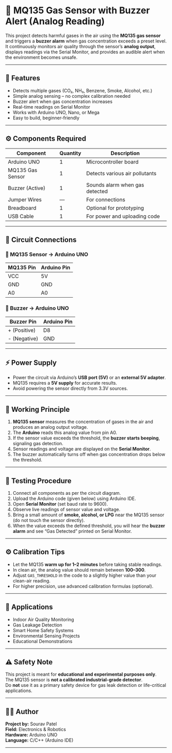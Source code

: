 # 🚨 MQ135 Gas Sensor with Buzzer Alert (Analog Reading)

This project detects harmful gases in the air using the **MQ135 gas sensor** and triggers a **buzzer alarm** when gas concentration exceeds a preset level.  
It continuously monitors air quality through the sensor’s **analog output**, displays readings via the Serial Monitor, and provides an audible alert when the environment becomes unsafe.

---

## 🧠 Features

- Detects multiple gases (CO₂, NH₃, Benzene, Smoke, Alcohol, etc.)  
- Simple analog sensing – no complex calibration needed  
- Buzzer alert when gas concentration increases  
- Real-time readings on Serial Monitor  
- Works with Arduino UNO, Nano, or Mega  
- Easy to build, beginner-friendly  

---

## ⚙️ Components Required

| Component | Quantity | Description |
|------------|-----------|-------------|
| Arduino UNO | 1 | Microcontroller board |
| MQ135 Gas Sensor | 1 | Detects various air pollutants |
| Buzzer (Active) | 1 | Sounds alarm when gas detected |
| Jumper Wires | — | For connections |
| Breadboard | 1 | Optional for prototyping |
| USB Cable | 1 | For power and uploading code |

---

## 🔌 Circuit Connections

### 🔹 MQ135 Sensor → Arduino UNO
| MQ135 Pin | Arduino Pin |
|------------|-------------|
| VCC | 5V |
| GND | GND |
| A0 | A0 |

### 🔹 Buzzer → Arduino UNO
| Buzzer Pin | Arduino Pin |
|-------------|-------------|
| + (Positive) | D8 |
| - (Negative) | GND |

---

## ⚡ Power Supply

- Power the circuit via Arduino’s **USB port (5V)** or an **external 5V adapter**.  
- MQ135 requires a **5V supply** for accurate results.  
- Avoid powering the sensor directly from 3.3V sources.

---

## 🧩 Working Principle

1. **MQ135 sensor** measures the concentration of gases in the air and produces an analog output voltage.  
2. The **Arduino** reads this analog value from pin A0.  
3. If the sensor value exceeds the threshold, the **buzzer starts beeping**, signaling gas detection.  
4. Sensor readings and voltage are displayed on the **Serial Monitor**.  
5. The buzzer automatically turns off when gas concentration drops below the threshold.

---

## 🧪 Testing Procedure

1. Connect all components as per the circuit diagram.  
2. Upload the Arduino code (given below) using Arduino IDE.  
3. Open **Serial Monitor** (set baud rate to 9600).  
4. Observe live readings of sensor value and voltage.  
5. Bring a small amount of **smoke, alcohol, or LPG** near the MQ135 sensor (do not touch the sensor directly).  
6. When the value exceeds the defined threshold, you will hear the **buzzer alarm** and see “Gas Detected” printed on Serial Monitor.

---

## ⚙️ Calibration Tips

- Let the MQ135 **warm up for 1–2 minutes** before taking stable readings.  
- In clean air, the analog value should remain between **100–300**.  
- Adjust `GAS_THRESHOLD` in the code to a slightly higher value than your clean-air reading.  
- For higher precision, use advanced calibration formulas (optional).

---

## 🧰 Applications

- Indoor Air Quality Monitoring  
- Gas Leakage Detection  
- Smart Home Safety Systems  
- Environmental Sensing Projects  
- Educational Demonstrations  

---

## ⚠️ Safety Note

This project is meant for **educational and experimental purposes only**.  
The MQ135 sensor is **not a calibrated industrial-grade detector**.  
Do **not** use it as a primary safety device for gas leak detection or life-critical applications.

---

## 🧑‍💻 Author

**Project by:** Sourav Patel  
**Field:** Electronics & Robotics  
**Hardware:** Arduino UNO  
**Language:** C/C++ (Arduino IDE)

---
